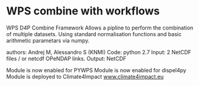 # WPS combine with workflows

WPS D4P Combine Framework
Allows a pipline to perform the combination of multiple datasets. Using standard normalisation functions and basic arithmetic parametars via numpy. 

authors: Andrej M, Alessandro S (KNMI)
Code: python 2.7
Input: 2 NetCDF files / or netcdf OPeNDAP links.
Output: NetCDF

Module is now enabled for PYWPS
Module is now enabled for dispel4py
Module is deployed to Climate4Impact www.climate4impact.eu


